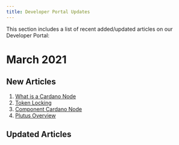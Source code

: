 ```yaml
---
title: Developer Portal Updates
---
```


This section includes a list of recent added/updated articles on our Developer Portal:

# March 2021

## New Articles

1. [What is a Cardano Node](getting-started/cardano-node.md)
2. [Token Locking](unused/learn-cardano/token-locking.md)
3. [Component Cardano Node](unused/adrestia-SDKs-and-APIs/adrestia-cardano-node.md)
4. [Plutus Overview](unused/smart-contracts-and-building-dapps/plutus/plutus-overview.md)

## Updated Articles
